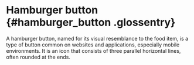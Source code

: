 # Hamburger button {#hamburger_button .glossentry}

A hamburger button, named for its visual resemblance to the food item, is a type of button common on websites and applications, especially mobile environments. It is an icon that consists of three parallel horizontal lines, often rounded at the ends.


